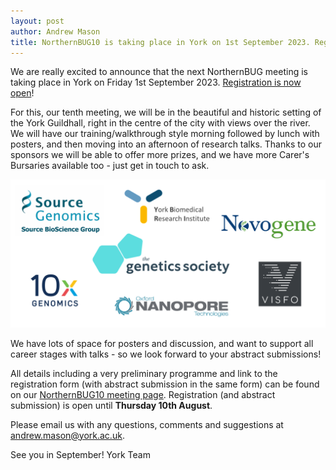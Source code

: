 ```yaml
---
layout: post
author: Andrew Mason
title: NorthernBUG10 is taking place in York on 1st September 2023. Registration is open!
---
```


We are really excited to announce that the next NorthernBUG meeting is taking place in York on Friday 1st September 2023. [Registration is now open](https://northernbug.github.io/northernbug10)!

For this, our tenth meeting, we will be in the beautiful and historic setting of the York Guildhall, right in the centre of the city with views over the river. We will have our training/walkthrough style morning followed by lunch with posters, and then moving into an afternoon of research talks. Thanks to our sponsors we will be able to offer more prizes, and we have more Carer's Bursaries available too - just get in touch to ask.

![NBUG10 sponsors](/assets/NBUG10sponsors.png)

We have lots of space for posters and discussion, and want to support all career stages with talks - so we look forward to your abstract submissions!

All details including a very preliminary programme and link to the registration form (with abstract submission in the same form) can be found on our [NorthernBUG10 meeting page](https://northernbug.github.io/northernbug10). Registration (and abstract submission) is open until **Thursday 10th August**.

Please email us with any questions, comments and suggestions at [andrew.mason@york.ac.uk](andrew.mason@york.ac.uk).

See you in September!
York Team
